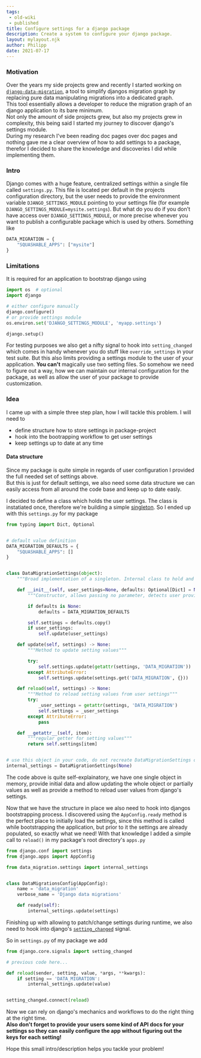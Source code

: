 ```yaml
---
tags:
 - old-wiki
 - published
title: Configure settings for a django package
description: Create a system to configure your django package.
layout: mylayout.njk
author: Philipp
date: 2021-07-17
---
```


### Motivation
Over the years my side projects grew and recently I started working on [`django-data-migration`](https://github.com/philsupertramp/django-data-migration), a tool to simplify djangos migration graph by replacing pure data manipulating migrations into a dedicated graph.  
This tool essentially allows a developer to reduce the migration graph of an django application to its bare minimum.  
Not only the amount of side projects grew, but also my projects grew in complexity, this being said I started my journey to discover django's settings module.  
During my research I've been reading doc pages over doc pages and nothing gave me a clear overview of how to add settings to a package, therefor I decided to share the knowledge and discoveries I did while implementing them.


### Intro
Django comes with a huge feature, centralized settings within a single file called `settings.py`. This file is located per default in the projects configuration directory, but the user needs to provide the environment variable `DJANGO_SETTINGS_MODULE` pointing to your settings file (for example `DJANGO_SETTINGS_MODULE=mysite.settings`).
But what do you do if you don't have access over `DJANGO_SETTINGS_MODULE`, or more precise whenever you want to publish a configurable package which is used by others.
Something like
```python
DATA_MIGRATION = {
    "SQUASHABLE_APPS": ["mysite"]
}
```
### Limitations
It is required for an application to bootstrap django using
```python
import os  # optional
import django

# either configure manually
django.configure()
# or provide settings module
os.environ.set('DJANGO_SETTINGS_MODULE', 'myapp.settings')

django.setup()
```
For testing purposes we also get a nifty signal to hook into `setting_changed` which comes in handy whenever you do stuff like `override_settings` in your test suite.
But this also limits providing a settings module to the user of your application. **You can't** magically use two setting files. So somehow we need to figure out a way, how we can
maintain our internal configuration for the package, as well as allow the user of your package to provide customization.

### Idea
I came up with a simple three step plan, how I will tackle this problem. I will need to

- define structure how to store settings in package-project
- hook into the bootrapping workflow to get user settings
- keep settings up to date at any time


#### Data structure
Since my package is quite simple in regards of user configuration I provided the full needed set of settings above.  
But this is just for default settings, we also need some data structure we can easily access from all around the code base and keep up to date easly.

I decided to define a class which holds the user settings. The class is instatiated once, therefore we're building a simple [singleton](https://en.wikipedia.org/wiki/Singleton_pattern).
So I ended up with this `settings.py` for my package
```python
from typing import Dict, Optional


# default value definition
DATA_MIGRATION_DEFAULTS = {
    "SQUASHABLE_APPS": []
}


class DataMigrationSettings(object):
    """Broad implementation of a singleton. Internal class to hold and maintain package settings"""

    def __init__(self, user_settings=None, defaults: Optional[Dict] = None) -> None:
        """Constructor, allows passing no parameter, detects user provided settings and will use predefined default settings"""

        if defaults is None:
            defaults = DATA_MIGRATION_DEFAULTS

        self.settings = defaults.copy()
        if user_settings:
            self.update(user_settings)

    def update(self, settings) -> None:
        """Method to update setting values"""

        try:
            self.settings.update(getattr(settings, 'DATA_MIGRATION'))
        except AttributeError:
            self.settings.update(settings.get('DATA_MIGRATION', {}))

    def reload(self, settings) -> None:
        """Method to reload setting values from user settings"""
        try:
            _user_settings = getattr(settings, 'DATA_MIGRATION')
            self.settings = _user_settings
        except AttributeError:
            pass

    def __getattr__(self, item):
        """regular getter for setting values"""
        return self.settings[item]


# use this object in your code, do not recreate DataMigrationSettings or you will end up having inconsistent data
internal_settings = DataMigrationSettings(None)
```

The code above is quite self-explainatory, we have one single object in memory, provide initial data and allow updating the whole object or partially values as well as provide a method to reload user values from django's settings.

Now that we have the structure in place we also need to hook into djangos bootstrapping process. I discovered using the `AppConfig.ready` method is the perfect place to initially load the settings, since this method is called while bootstrapping the application, but prior to it the settings are already populated, so exactly what we need!
With that knowledge I added a simple call to `reload()` in my package's root directory's `apps.py`

```python
from django.conf import settings
from django.apps import AppConfig

from data_migration.settings import internal_settings


class DataMigrationsConfig(AppConfig):
    name = 'data_migration'
    verbose_name = 'Django data migrations'

    def ready(self):
        internal_settings.update(settings)
```
Finishing up with allowing to patch/change settings during runtime, we also need to hook into django's [`setting_changed`](https://docs.djangoproject.com/en/dev/ref/signals/#django.test.signals.setting_changed) signal.

So in `settings.py` of my package we add
```python
from django.core.signals import setting_changed

# previous code here...

def reload(sender, setting, value, *args, **kwargs):
    if setting == 'DATA_MIGRATION':
        internal_settings.update(value)


setting_changed.connect(reload)
```
Now we can rely on django's mechanics and workflows to do the right thing at the right time.  
**Also don't forget to provide your users some kind of API docs for your settings so they can easily configure the app without figuring out the keys for each setting!**


Hope this small intro/description helps you tackle your problem!
